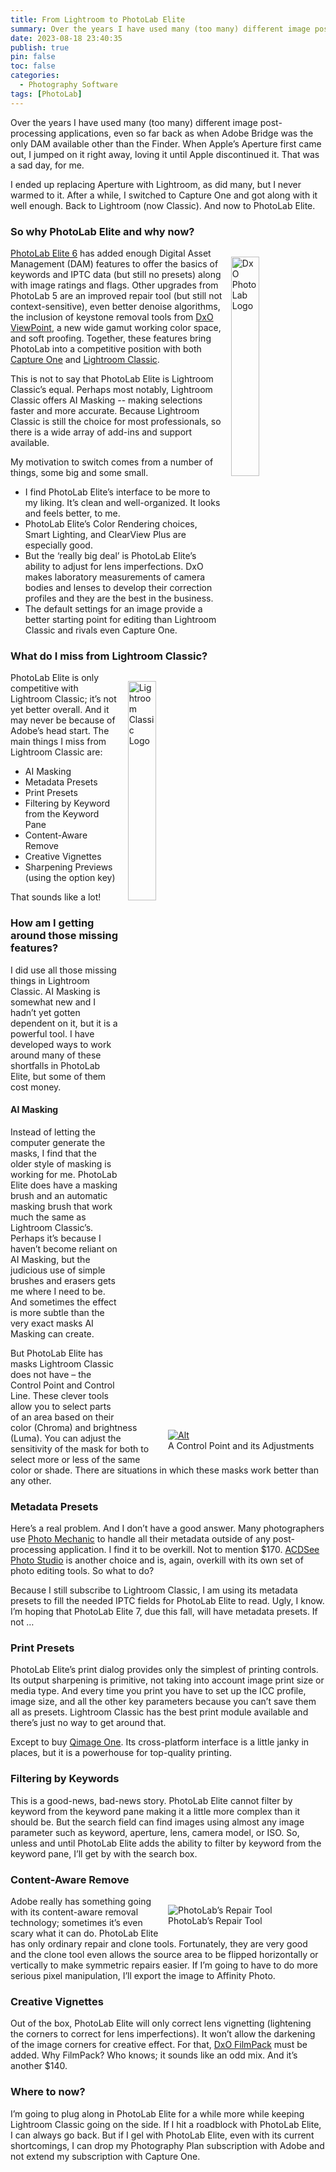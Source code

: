 ```yaml
---
title: From Lightroom to PhotoLab Elite
summary: Over the years I have used many (too many) different image post-processing applications, even so far back as when Adobe Bridge was the only DAM available other than the Finder. When Apple’s Aperture first came out, I jumped on it right away, loving it until Apple discontinued it. That was a sad day, for me.
date: 2023-08-18 23:40:35
publish: true
pin: false
toc: false
categories:
  - Photography Software
tags: [PhotoLab]
---
```


Over the years I have used many (too many) different image post-processing applications, even so far back as when Adobe Bridge was the only DAM available other than the Finder. When Apple’s Aperture first came out, I jumped on it right away, loving it until Apple discontinued it. That was a sad day, for me.

I ended up replacing Aperture with Lightroom, as did many, but I never warmed to it. After a while, I switched to Capture One and got along with it well enough. Back to Lightroom (now Classic). And now to PhotoLab Elite.

### So why PhotoLab Elite and why now?

<img src="/images/wp-content/uploads/2023/10/image-1.png" alt="DxO PhotoLab Logo" style="float: right; width: 30%; margin: 1em 0em 1em 1em">

[PhotoLab Elite 6](https://www.dxo.com/dxo-photolab/) has added enough Digital Asset Management (DAM) features to offer the basics of keywords and IPTC data (but still no presets) along with image ratings and flags. Other upgrades from PhotoLab 5 are an improved repair tool (but still not context-sensitive), even better denoise algorithms, the inclusion of keystone removal tools from [DxO ViewPoint](https://www.dxo.com/dxo-viewpoint/), a new wide gamut working color space, and soft proofing. Together, these features bring PhotoLab into a competitive position with both [Capture One](https://www.captureone.com/en) and [Lightroom Classic](https://www.adobe.com/products/photoshop-lightroom-classic.html).

This is not to say that PhotoLab Elite is Lightroom Classic’s equal. Perhaps most notably, Lightroom Classic offers AI Masking -- making selections faster and more accurate. Because Lightroom Classic is still the choice for most professionals, so there is a wide array of add-ins and support available.

My motivation to switch comes from a number of things, some big and some small.

- I find PhotoLab Elite’s interface to be more to my liking. It’s clean and well-organized. It looks and feels better, to me.
- PhotoLab Elite’s Color Rendering choices, Smart Lighting, and ClearView Plus are especially good.
- But the ‘really big deal’ is PhotoLab Elite’s ability to adjust for lens imperfections. DxO makes laboratory measurements of camera bodies and lenses to develop their correction profiles and they are the best in the business.
- The default settings for an image provide a better starting point for editing than Lightroom Classic and rivals even Capture One.

### What do I miss from Lightroom Classic?

<img src="https://images.squarespace-cdn.com/content/v1/641f4673ddd4f748a3e6b2f6/9a7ac23e-9add-4b41-acb2-b6856ab64e13/LrC.png" alt="Lightroom Classic Logo" style="float: right; width: 30%; margin: 1em 0em 1em 1em">

PhotoLab Elite is only competitive with Lightroom Classic; it’s not yet better overall. And it may never be because of Adobe’s head start. The main things I miss from Lightroom Classic are:

- AI Masking
- Metadata Presets
- Print Presets
- Filtering by Keyword from the Keyword Pane
- Content-Aware Remove
- Creative Vignettes
- Sharpening Previews (using the option key)

That sounds like a lot!

### How am I getting around those missing features?

I did use all those missing things in Lightroom Classic. AI Masking is somewhat new and I hadn’t yet gotten dependent on it, but it is a powerful tool. I have developed ways to work around many of these shortfalls in PhotoLab Elite, but some of them cost money.

#### AI Masking

<figure style="float: right; width: 50%; margin: 1em 0em 1em 1em"><a href="https://images.squarespace-cdn.com/content/v1/641f4673ddd4f748a3e6b2f6/5e241d84-2705-4b2a-bf87-41a94fe8bf75/control+point.jpeg"><img src="https://images.squarespace-cdn.com/content/v1/641f4673ddd4f748a3e6b2f6/5e241d84-2705-4b2a-bf87-41a94fe8bf75/control+point.jpeg" alt="Alt"></a><figcaption>A Control Point and its Adjustments</figcaption></figure>

Instead of letting the computer generate the masks, I find that the older style of masking is working for me. PhotoLab Elite does have a masking brush and an automatic masking brush that work much the same as Lightroom Classic’s. Perhaps it’s because I haven’t become reliant on AI Masking, but the judicious use of simple brushes and erasers gets me where I need to be. And sometimes the effect is more subtle than the very exact masks AI Masking can create.

But PhotoLab Elite has masks Lightroom Classic does not have – the Control Point and Control Line. These clever tools allow you to select parts of an area based on their color (Chroma) and brightness (Luma). You can adjust the sensitivity of the mask for both to select more or less of the same color or shade. There are situations in which these masks work better than any other.

### Metadata Presets

Here’s a real problem. And I don’t have a good answer. Many photographers use [Photo Mechanic](https://home.camerabits.com/) to handle all their metadata outside of any post-processing application. I find it to be overkill. Not to mention $170. [ACDSee Photo Studio](https://www.acdsee.com/en/products/photo-studio-mac/) is another choice and is, again, overkill with its own set of photo editing tools. So what to do?

Because I still subscribe to Lightroom Classic, I am using its metadata presets to fill the needed IPTC fields for PhotoLab Elite to read. Ugly, I know. I’m hoping that PhotoLab Elite 7, due this fall, will have metadata presets. If not …

### Print Presets

PhotoLab Elite’s print dialog provides only the simplest of printing controls. Its output sharpening is primitive, not taking into account image print size or media type. And every time you print you have to set up the ICC profile, image size, and all the other key parameters because you can’t save them all as presets. Lightroom Classic has the best print module available and there’s just no way to get around that.

Except to buy [Qimage One](https://www.binartem.com/qimageone/). Its cross-platform interface is a little janky in places, but it is a powerhouse for top-quality printing.

### Filtering by Keywords

This is a good-news, bad-news story. PhotoLab Elite cannot filter by keyword from the keyword pane making it a little more complex than it should be. But the search field can find images using almost any image parameter such as keyword, aperture, lens, camera model, or ISO. So, unless and until PhotoLab Elite adds the ability to filter by keyword from the keyword pane, I’ll get by with the search box.

### Content-Aware Remove

<figure style="float: right; width: 50%; margin: 1em 0em 1em 1em"><img src="https://images.squarespace-cdn.com/content/v1/641f4673ddd4f748a3e6b2f6/ceae43ba-5e0e-413b-8b3d-1b0c2f24663a/repair.jpeg" alt="PhotoLab’s Repair Tool"><figcaption>PhotoLab’s Repair Tool</figcaption></figure>

Adobe really has something going with its content-aware removal technology; sometimes it’s even scary what it can do. PhotoLab Elite has only ordinary repair and clone tools. Fortunately, they are very good and the clone tool even allows the source area to be flipped horizontally or vertically to make symmetric repairs easier. If I’m going to have to do more serious pixel manipulation, I’ll export the image to Affinity Photo.

### Creative Vignettes

Out of the box, PhotoLab Elite will only correct lens vignetting (lightening the corners to correct for lens imperfections). It won’t allow the darkening of the image corners for creative effect. For that, [DxO FilmPack](https://www.dxo.com/dxo-filmpack/) must be added. Why FilmPack? Who knows; it sounds like an odd mix. And it’s another $140.

### Where to now?

I’m going to plug along in PhotoLab Elite for a while more while keeping Lightroom Classic going on the side. If I hit a roadblock with PhotoLab Elite, I can always go back. But if I gel with PhotoLab Elite, even with its current shortcomings, I can drop my Photography Plan subscription with Adobe and not extend my subscription with Capture One.
